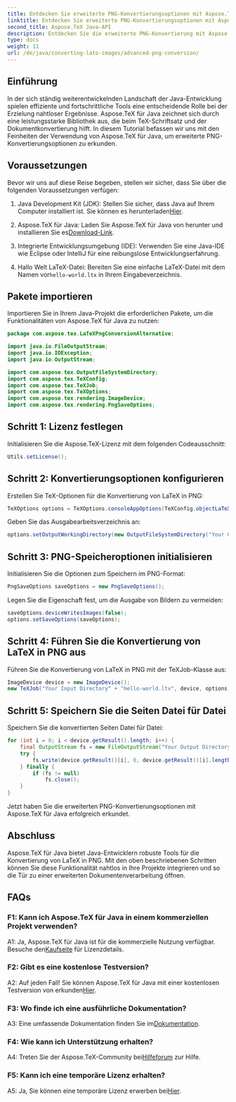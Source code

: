```yaml
---
title: Entdecken Sie erweiterte PNG-Konvertierungsoptionen mit Aspose.TeX für Java
linktitle: Entdecken Sie erweiterte PNG-Konvertierungsoptionen mit Aspose.TeX für Java
second_title: Aspose.TeX Java-API
description: Entdecken Sie die erweiterte PNG-Konvertierung mit Aspose.TeX für Java. Ein umfassendes Tutorial zur Konvertierung von LaTeX in PNG.
type: docs
weight: 11
url: /de/java/converting-lato-images/advanced-png-conversion/
---
```

## Einführung

In der sich ständig weiterentwickelnden Landschaft der Java-Entwicklung spielen effiziente und fortschrittliche Tools eine entscheidende Rolle bei der Erzielung nahtloser Ergebnisse. Aspose.TeX für Java zeichnet sich durch eine leistungsstarke Bibliothek aus, die beim TeX-Schriftsatz und der Dokumentkonvertierung hilft. In diesem Tutorial befassen wir uns mit den Feinheiten der Verwendung von Aspose.TeX für Java, um erweiterte PNG-Konvertierungsoptionen zu erkunden.

## Voraussetzungen

Bevor wir uns auf diese Reise begeben, stellen wir sicher, dass Sie über die folgenden Voraussetzungen verfügen:

1.  Java Development Kit (JDK): Stellen Sie sicher, dass Java auf Ihrem Computer installiert ist. Sie können es herunterladen[Hier](https://www.oracle.com/java/technologies/javase-downloads.html).

2.  Aspose.TeX für Java: Laden Sie Aspose.TeX für Java von herunter und installieren Sie es[Download-Link](https://releases.aspose.com/tex/java/).

3. Integrierte Entwicklungsumgebung (IDE): Verwenden Sie eine Java-IDE wie Eclipse oder IntelliJ für eine reibungslose Entwicklungserfahrung.

4.  Hallo Welt LaTeX-Datei: Bereiten Sie eine einfache LaTeX-Datei mit dem Namen vor`hello-world.ltx` in Ihrem Eingabeverzeichnis.

## Pakete importieren

Importieren Sie in Ihrem Java-Projekt die erforderlichen Pakete, um die Funktionalitäten von Aspose.TeX für Java zu nutzen:

```java
package com.aspose.tex.LaTeXPngConversionAlternative;

import java.io.FileOutputStream;
import java.io.IOException;
import java.io.OutputStream;

import com.aspose.tex.OutputFileSystemDirectory;
import com.aspose.tex.TeXConfig;
import com.aspose.tex.TeXJob;
import com.aspose.tex.TeXOptions;
import com.aspose.tex.rendering.ImageDevice;
import com.aspose.tex.rendering.PngSaveOptions;
```

## Schritt 1: Lizenz festlegen

Initialisieren Sie die Aspose.TeX-Lizenz mit dem folgenden Codeausschnitt:

```java
Utils.setLicense();
```

## Schritt 2: Konvertierungsoptionen konfigurieren

Erstellen Sie TeX-Optionen für die Konvertierung von LaTeX in PNG:

```java
TeXOptions options = TeXOptions.consoleAppOptions(TeXConfig.objectLaTeX());
```

Geben Sie das Ausgabearbeitsverzeichnis an:

```java
options.setOutputWorkingDirectory(new OutputFileSystemDirectory("Your Output Directory"));
```

## Schritt 3: PNG-Speicheroptionen initialisieren

Initialisieren Sie die Optionen zum Speichern im PNG-Format:

```java
PngSaveOptions saveOptions = new PngSaveOptions();
```

Legen Sie die Eigenschaft fest, um die Ausgabe von Bildern zu vermeiden:

```java
saveOptions.deviceWritesImages(false);
options.setSaveOptions(saveOptions);
```

## Schritt 4: Führen Sie die Konvertierung von LaTeX in PNG aus

Führen Sie die Konvertierung von LaTeX in PNG mit der TeXJob-Klasse aus:

```java
ImageDevice device = new ImageDevice();
new TeXJob("Your Input Directory" + "hello-world.ltx", device, options).run();
```

## Schritt 5: Speichern Sie die Seiten Datei für Datei

Speichern Sie die konvertierten Seiten Datei für Datei:

```java
for (int i = 0; i < device.getResult().length; i++) {
    final OutputStream fs = new FileOutputStream("Your Output Directory" + "page-" + (i + 1) + ".png");
    try {
        fs.write(device.getResult()[i], 0, device.getResult()[i].length);
    } finally {
        if (fs != null)
            fs.close();
    }
}
```

Jetzt haben Sie die erweiterten PNG-Konvertierungsoptionen mit Aspose.TeX für Java erfolgreich erkundet.

## Abschluss

Aspose.TeX für Java bietet Java-Entwicklern robuste Tools für die Konvertierung von LaTeX in PNG. Mit den oben beschriebenen Schritten können Sie diese Funktionalität nahtlos in Ihre Projekte integrieren und so die Tür zu einer erweiterten Dokumentenverarbeitung öffnen.

## FAQs

### F1: Kann ich Aspose.TeX für Java in einem kommerziellen Projekt verwenden?

 A1: Ja, Aspose.TeX für Java ist für die kommerzielle Nutzung verfügbar. Besuche den[Kaufseite](https://purchase.aspose.com/buy) für Lizenzdetails.

### F2: Gibt es eine kostenlose Testversion?

 A2: Auf jeden Fall! Sie können Aspose.TeX für Java mit einer kostenlosen Testversion von erkunden[Hier](https://releases.aspose.com/).

### F3: Wo finde ich eine ausführliche Dokumentation?

 A3: Eine umfassende Dokumentation finden Sie im[Dokumentation](https://reference.aspose.com/tex/java/).

### F4: Wie kann ich Unterstützung erhalten?

 A4: Treten Sie der Aspose.TeX-Community bei[Hilfeforum](https://forum.aspose.com/c/tex/47) zur Hilfe.

### F5: Kann ich eine temporäre Lizenz erhalten?

 A5: Ja, Sie können eine temporäre Lizenz erwerben bei[Hier](https://purchase.aspose.com/temporary-license/).